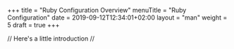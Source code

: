 +++
title = "Ruby Configuration Overview"
menuTitle = "Ruby Configuration"
date = 2019-09-12T12:34:01+02:00
layout = "man"
weight = 5
draft = true
+++

// Here's a little introduction //

## 
